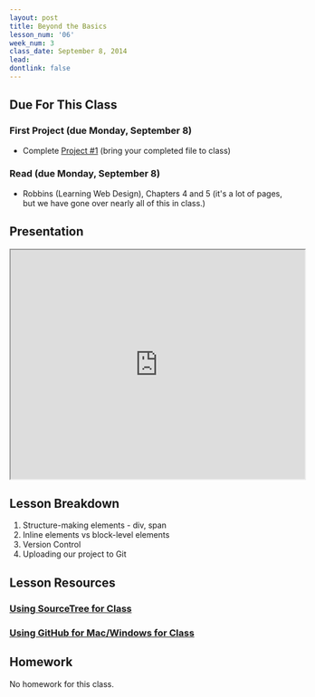 ```yaml
---
layout: post
title: Beyond the Basics
lesson_num: '06'
week_num: 3
class_date: September 8, 2014
lead: 
dontlink: false
---
```


## Due For This Class

### First Project (due Monday, September 8)

- Complete <a href="/projects/01-structuretext.html">Project #1</a> (bring your completed file to class)

### Read (due Monday, September 8)

- Robbins (Learning Web Design), Chapters 4 and 5 (it's a lot of pages, but we have gone over nearly all of this in class.)

## Presentation

<iframe src="https://docs.google.com/presentation/embed?id=1BpDLWXJB5VhEAlA-bdg5vYH_w4QnqRs6yYqCnIlnfps&amp;start=false&amp;loop=false&amp; frameborder="0" width="520" height="405"></iframe>

## Lesson Breakdown

1. Structure-making elements - div, span
2. Inline elements vs block-level elements
3. Version Control
4. Uploading our project to Git

## Lesson Resources

### [Using SourceTree for Class](https://docs.google.com/document/d/1dlmtZsdft9-MZ_m_DD96ma2GaoNcErFsiMFIXARyv1A/edit?usp=sharing)
### [Using GitHub for Mac/Windows for Class](https://docs.google.com/document/d/1tikF3v2Uws-_3-erDI4tbA_kBoLIPbAElLMSLvbP9VE/edit?usp=sharing)
  
## Homework

No homework for this class.